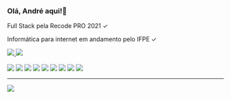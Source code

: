 ### Olá, André aqui!👋

<div>
<p>Full Stack pela Recode PRO 2021 ✓</p>
<p>Informática para internet em andamento pelo IFPE ✓</p>
</div>

<div>
<a href="https://github.com/Andre-Costa-8224">
<img src="https://github-readme-stats.vercel.app/api?username=Andre-Costa-8224&theme=dracula">
<img src="https://github-readme-stats.vercel.app/api/top-langs/?username=Andre-Costa-8224&layout=compact&theme=dracula">
</div>
<br/>
<div>
<div style="display: inline-block;">
<img src="https://img.shields.io/badge/Java-ED8B00?style=for-the-badge&logo=java&logoColor=white">
<img src="https://img.shields.io/badge/C%23-239120?style=for-the-badge&logo=c-sharp&logoColor=white">
<img src="https://img.shields.io/badge/JavaScript-323330?style=for-the-badge&logo=javascript&logoColor=F7DF1E">
<img src="https://img.shields.io/badge/HTML-239120?style=for-the-badge&logo=html5&logoColor=white">
<img src="https://img.shields.io/badge/.NET-5C2D91?style=for-the-badge&logo=.net&logoColor=white">
<img src="https://img.shields.io/badge/CSS-239120?&style=for-the-badge&logo=css3&logoColor=white">
<img src="https://img.shields.io/badge/React-20232A?style=for-the-badge&logo=react&logoColor=61DAFB">
<img src="https://img.shields.io/badge/Python-14354C?style=for-the-badge&logo=python&logoColor=white">
<img src="https://img.shields.io/badge/Spring-6DB33F?style=for-the-badge&logo=spring&logoColor=white">
</div>
<hr/>
<a href="https://www.linkedin.com/mwlite/in/andré-francisco-silva-da-costa">
<img src="https://img.shields.io/badge/LinkedIn-0077B5?style=for-the-badge&logo=linkedin&logoColor=white">
</a>
</div>
